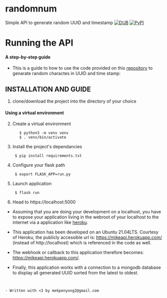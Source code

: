 # randomnum
Simple API to generate random UUID and timestamp
[![DUB](https://img.shields.io/dub/l/vibe-d.svg)]()
[![PyPI](https://img.shields.io/pypi/v/nine.svg)]()

# Running the API
#### A step-by-step guide

- This is a guide to how to use the code provided on this [repository](https://github.com/MikeSoft007/randomnum) to genarate random charactes in UUID and time stamp:

## INSTALLATION AND GUIDE

1. clone/download the project into the directory of your choice


#### Using a virtual environment

2. Create a virtual environment

          $ python3 -m venv venv
          $ . venv/bin/activate

1. Install the project's dependancies

        $ pip install requirements.txt           


1. Configure your flask path

        $ export FLASK_APP=run.py


1. Launch application

        $ flask run            

1. Head to https://localhost:5000

- Assuming that you are doing your development on a localhost, you have to expose your application living in the webroot of your localhost to the internet via a application like [heroku](https://dashboard.heroku.com/).

- This application has been developed on an Ubuntu 21.04LTS. Courtesy of Heroku, the publicly accessible url is: https://mikeapi.herokuapp.com/ (instead of http://localhost) which is referenced in the code as well. 

- The webhook or callback to this application therefore becomes: 
https://mikeapi.herokuapp.com/. 

- Finally, this application works with a connection to a mongodb database to display all generated UUID sorted from the latest to oldest.
```


- Written with <3 by mekpenyong2@gmail.com
